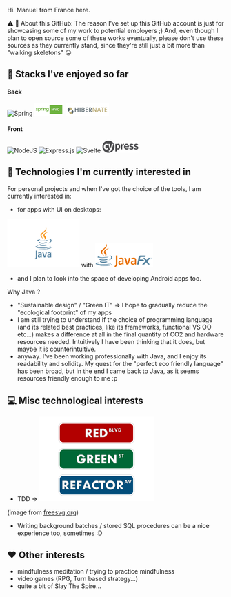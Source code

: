 Hi. Manuel from France here.

:warning: :construction: About this GitHub: The reason I've set up this GitHub account is just for showcasing some of my work to potential employers ;) And, even though I plan to open source some of these works eventually, please don't use these sources as they currently stand, since they're still just a bit more than "walking skeletons" :stuck_out_tongue:

## :checkered_flag: Stacks I've enjoyed so far

#### Back

<img alt="Spring" src="https://img.shields.io/badge/spring-%236DB33F.svg?&style=for-the-badge&logo=spring&logoColor=white"/> <img alt="Spring MVC" src="spring-mvc-logo-cropped.jpg" height="28"/> <img alt="Hibernate" src="Hibernate_logo.png" height="28"/>

#### Front

<img alt="NodeJS" src="https://img.shields.io/badge/node.js-%2343853D.svg?&style=for-the-badge&logo=node.js&logoColor=white"/> <img alt="Express.js" src="https://img.shields.io/badge/express.js-%23404d59.svg?&style=for-the-badge"/> <img alt="Svelte" src="https://img.shields.io/badge/svelte-%23f1413d.svg?&style=for-the-badge&logo=svelte&logoColor=white"/> <img alt="Cypress" src="Cypress.png" height="28"/>

## 🔭 Technologies I'm currently interested in
For personal projects and when I've got the choice of the tools, I am currently interested in:
* for apps with UI on desktops:

<img alt="Java" src="Java_(programming_language)-Logo.wine.svg" height="112"/> with <img alt="JavaFX" src="JavaFX_Logo.png" height="56"/>
* and I plan to look into the space of developing Android apps too.

Why Java ?
* "Sustainable design" / "Green IT" => I hope to gradually reduce the "ecological footprint" of my apps
* I am still trying to understand if the choice of programming language (and its related best practices, like its frameworks, functional VS OO etc...) makes a difference at all in the final quantity of CO2 and hardware resources needed. Intuitively I have been thinking that it does, but maybe it is counterintuitive.
* anyway. I've been working professionally with Java, and I enjoy its readability and solidity. My quest for the "perfect eco friendly language" has been broad, but in the end I came back to Java, as it seems resources friendly enough to me :p

## :computer: Misc technological interests

* TDD => <img alt="Red Green Refactor" src="2011-02-14_Red_Green_Refactor_.svg" height="196"/>

(image from [freesvg.org](https://freesvg.org))

* Writing background batches / stored SQL procedures can be a nice experience too, sometimes :D

##  :hearts: Other interests
* mindfulness meditation / trying to practice mindfulness
* video games (RPG, Turn based strategy...)
* quite a bit of Slay The Spire...
